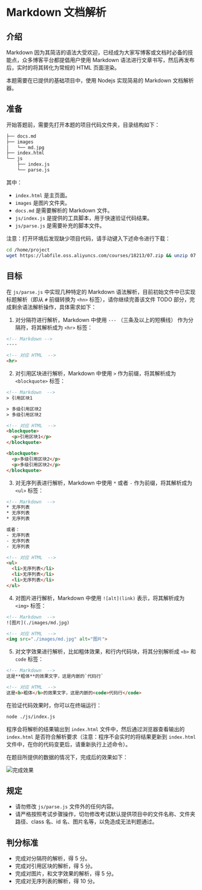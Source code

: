 # Markdown 文档解析

## 介绍

Markdown 因为其简洁的语法大受欢迎，已经成为大家写博客或文档时必备的技能点，众多博客平台都提倡用户使用 Markdown 语法进行文章书写，然后再发布后，实时的将其转化为常规的 HTML 页面渲染。

本题需要在已提供的基础项目中，使用 Nodejs 实现简易的 Markdown 文档解析器。

## 准备

开始答题前，需要先打开本题的项目代码文件夹，目录结构如下：

```txt
├── docs.md
├── images
│   └── md.jpg
├── index.html
└── js
    ├── index.js
    └── parse.js
```

其中：

* `index.html` 是主页面。
* `images` 是图片文件夹。
* `docs.md` 是需要解析的 Markdown 文件。
* `js/index.js` 是提供的工具脚本，用于快速验证代码结果。
* `js/parse.js` 是需要补充的脚本文件。

注意：打开环境后发现缺少项目代码，请手动键入下述命令进行下载：

```bash
cd /home/project
wget https://labfile.oss.aliyuncs.com/courses/18213/07.zip && unzip 07.zip && rm 07.zip
```

## 目标

在 `js/parse.js` 中实现几种特定的 Markdown 语法解析，目前初始文件中已实现标题解析（即从 `#` 前缀转换为 `<hn>` 标签），请你继续完善该文件 TODO 部分，完成剩余语法解析操作，具体需求如下：

1. 对分隔符进行解析，Markdown 中使用 `---` （三条及以上的短横线） 作为分隔符，将其解析成为 `<hr>` 标签：

```html
<!-- Markdown -->
----

<!-- 对应 HTML  -->
<hr>
```

2. 对引用区块进行解析，Markdown 中使用 `>` 作为前缀，将其解析成为 `<blockquote>` 标签：

```html
<!-- Markdown  -->
> 引用区块1

> 多级引用区块2
> 多级引用区块2

<!-- 对应 HTML  -->
<blockquote>
  <p>引用区块1</p>
</blockquote>

<blockquote>
  <p>多级引用区块2</p>
  <p>多级引用区块2</p>
</blockquote>
```

3. 对无序列表进行解析，Markdown 中使用 `*` 或者 `-` 作为前缀，将其解析成为 `<ul>` 标签：

```html
<!-- Markdown  -->
* 无序列表
* 无序列表
* 无序列表

或者：
- 无序列表
- 无序列表
- 无序列表

<!-- 对应 HTML  -->
<ul>
  <li>无序列表</li>
  <li>无序列表</li>
  <li>无序列表</li>
</ul>
```

4. 对图片进行解析，Markdown 中使用 `![alt](link)` 表示，将其解析成为 `<img>` 标签：

```html
<!-- Markdown  -->
![图片](./images/md.jpg)

<!-- 对应 HTML  -->
<img src="./images/md.jpg" alt="图片">
```

5. 对文字效果进行解析，比如粗体效果，和行内代码块，将其分别解析成 `<b>` 和 `code` 标签：

```html
<!-- Markdown  -->
这是**粗体**的效果文字，这是内嵌的`代码行`

<!-- 对应 HTML  -->
这是<b>粗体</b>的效果文字，这是内嵌的<code>代码行</code>
```

在验证代码效果时，你可以在终端运行：

```bash
node ./js/index.js
```

程序会将解析的结果输出到 `index.html` 文件中，然后通过浏览器查看输出的 `index.html` 是否符合解析要求（注意：程序不会实时的将结果更新到 `index.html` 文件中，在你的代码变更后，请重新执行上述命令）。

在题目所提供的数据的情况下，完成后的效果如下：

![完成效果](https://doc.shiyanlou.com/courses/14311/1723100/8f7fb6e2dc7fc925c457c6527573f159-0)

## 规定

* 请勿修改 `js/parse.js` 文件外的任何内容。
* 请严格按照考试步骤操作，切勿修改考试默认提供项目中的文件名称、文件夹路径、class 名、id 名、图片名等，以免造成无法判题通过。

## 判分标准

* 完成对分隔符的解析，得 5 分。
* 完成对引用区块的解析，得 5 分。
* 完成对图片，和文字效果的解析，得 5 分。
* 完成对无序列表的解析，得 10 分。
